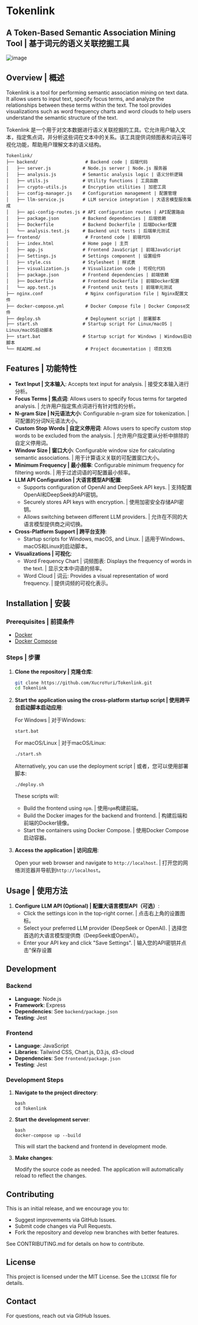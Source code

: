 # Tokenlink
## A Token-Based Semantic Association Mining Tool | 基于词元的语义关联挖掘工具
![image](https://github.com/user-attachments/assets/19e50f67-ef22-4880-b792-5832234672a5)

## Overview | 概述

Tokenlink is a tool for performing semantic association mining on text data. It allows users to input text, specify focus terms, and analyze the relationships between these terms within the text. The tool provides visualizations such as word frequency charts and word clouds to help users understand the semantic structure of the text.

Tokenlink 是一个用于对文本数据进行语义关联挖掘的工具。它允许用户输入文本，指定焦点词，并分析这些词在文本中的关系。该工具提供词频图表和词云等可视化功能，帮助用户理解文本的语义结构。

```
Tokenlink/
├── backend/                  # Backend code | 后端代码
│   ├── server.js            # Node.js server | Node.js 服务器
│   ├── analysis.js          # Semantic analysis logic | 语义分析逻辑
│   ├── utils.js             # Utility functions | 工具函数
│   ├── crypto-utils.js      # Encryption utilities | 加密工具
│   ├── config-manager.js    # Configuration management | 配置管理
│   ├── llm-service.js       # LLM service integration | 大语言模型服务集成
│   ├── api-config-routes.js # API configuration routes | API配置路由
│   ├── package.json         # Backend dependencies | 后端依赖
│   ├── Dockerfile           # Backend Dockerfile | 后端Docker配置
│   └── analysis.test.js     # Backend unit tests | 后端单元测试
├── frontend/                 # Frontend code | 前端代码
│   ├── index.html           # Home page | 主页
│   ├── app.js               # Frontend JavaScript | 前端JavaScript
│   ├── Settings.js          # Settings component | 设置组件
│   ├── style.css            # Stylesheet | 样式表
│   ├── visualization.js     # Visualization code | 可视化代码
│   ├── package.json         # Frontend dependencies | 前端依赖
│   ├── Dockerfile           # Frontend Dockerfile | 前端Docker配置
│   └── app.test.js          # Frontend unit tests | 前端单元测试
├── nginx.conf                # Nginx configuration file | Nginx配置文件
├── docker-compose.yml        # Docker Compose file | Docker Compose文件
├── deploy.sh                 # Deployment script | 部署脚本
├── start.sh                 # Startup script for Linux/macOS | Linux/macOS启动脚本
├── start.bat                # Startup script for Windows | Windows启动脚本
└── README.md                 # Project documentation | 项目文档
```

## Features | 功能特性

-   **Text Input | 文本输入**: Accepts text input for analysis. | 接受文本输入进行分析。
-   **Focus Terms | 焦点词**: Allows users to specify focus terms for targeted analysis. | 允许用户指定焦点词进行有针对性的分析。
-   **N-gram Size | N元语法大小**: Configurable n-gram size for tokenization. | 可配置的分词N元语法大小。
-   **Custom Stop Words | 自定义停用词**: Allows users to specify custom stop words to be excluded from the analysis. | 允许用户指定要从分析中排除的自定义停用词。
-   **Window Size | 窗口大小**: Configurable window size for calculating semantic associations. | 用于计算语义关联的可配置窗口大小。
-   **Minimum Frequency | 最小频率**: Configurable minimum frequency for filtering words. | 用于过滤词语的可配置最小频率。
-   **LLM API Configuration | 大语言模型API配置**: 
    -   Supports configuration of OpenAI and DeepSeek API keys. | 支持配置OpenAI和DeepSeek的API密钥。
    -   Securely stores API keys with encryption. | 使用加密安全存储API密钥。
    -   Allows switching between different LLM providers. | 允许在不同的大语言模型提供商之间切换。
-   **Cross-Platform Support | 跨平台支持**: 
    -   Startup scripts for Windows, macOS, and Linux. | 适用于Windows、macOS和Linux的启动脚本。
-   **Visualizations | 可视化**:
    -   Word Frequency Chart | 词频图表: Displays the frequency of words in the text. | 显示文本中词语的频率。
    -   Word Cloud | 词云: Provides a visual representation of word frequency. | 提供词频的可视化表示。

## Installation | 安装

### Prerequisites | 前提条件

-   [Docker](https://www.docker.com/get-started)
-   [Docker Compose](https://docs.docker.com/compose/install/)

### Steps | 步骤

1.  **Clone the repository | 克隆仓库**:

    ```bash
    git clone https://github.com/XucroYuri/Tokenlink.git
    cd Tokenlink
    ```

2.  **Start the application using the cross-platform startup script | 使用跨平台启动脚本启动应用**:
    
    For Windows | 对于Windows:
    ```
    start.bat
    ```
    
    For macOS/Linux | 对于macOS/Linux:
    ```bash
    ./start.sh
    ```

    Alternatively, you can use the deployment script | 或者，您可以使用部署脚本:
    ```bash
    ./deploy.sh
    ```

    These scripts will:
    - Build the frontend using `npm`. | 使用`npm`构建前端。
    - Build the Docker images for the backend and frontend. | 构建后端和前端的Docker镜像。
    - Start the containers using Docker Compose. | 使用Docker Compose启动容器。

3.  **Access the application | 访问应用**:

    Open your web browser and navigate to `http://localhost`. | 打开您的网络浏览器并导航到`http://localhost`。

## Usage | 使用方法

1.  **Configure LLM API (Optional) | 配置大语言模型API（可选）**:
    - Click the settings icon in the top-right corner. | 点击右上角的设置图标。
    - Select your preferred LLM provider (DeepSeek or OpenAI). | 选择您首选的大语言模型提供商（DeepSeek或OpenAI）。
    - Enter your API key and click "Save Settings". | 输入您的API密钥并点击"保存设置

## Development

### Backend

-   **Language**: Node.js
-   **Framework**: Express
-   **Dependencies**: See `backend/package.json`
-   **Testing**: Jest

### Frontend

-   **Language**: JavaScript
-   **Libraries**: Tailwind CSS, Chart.js, D3.js, d3-cloud
-   **Dependencies**: See `frontend/package.json`
-   **Testing**: Jest

### Development Steps

1.  **Navigate to the project directory**:

    ```
    bash
    cd Tokenlink
    ```

2.  **Start the development server**:

    ```
    bash
    docker-compose up --build
    ```

    This will start the backend and frontend in development mode.

3.  **Make changes**:

    Modify the source code as needed. The application will automatically reload to reflect the changes.

## Contributing

This is an initial release, and we encourage you to:

- Suggest improvements via GitHub Issues.
- Submit code changes via Pull Requests.
- Fork the repository and develop new branches with better features.

See CONTRIBUTING.md for details on how to contribute.


## License

This project is licensed under the MIT License. See the `LICENSE` file for details.

## Contact
For questions, reach out via GitHub Issues.
